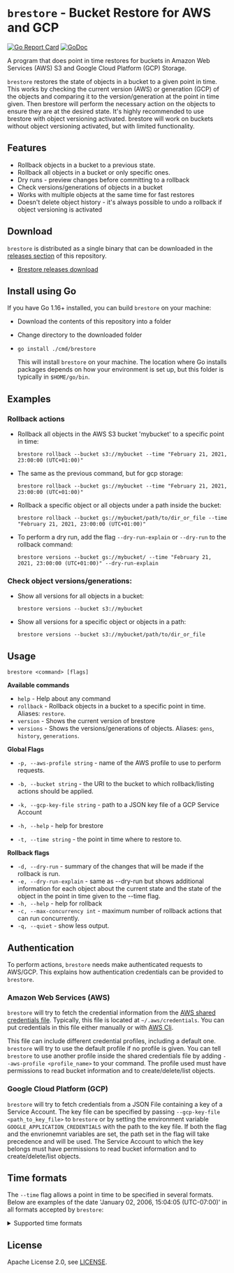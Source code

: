 # `brestore` - Bucket Restore for AWS and GCP

[![Go Report Card](https://goreportcard.com/badge/github.com/viltgroup/bucket-restore)](https://goreportcard.com/report/github.com/viltgroup/bucket-restore)
[![GoDoc](https://godoc.org/github.com/viltgroup/bucket-restore?status.svg)](https://godoc.org/github.com/viltgroup/bucket-restore) 

A program that does point in time restores for buckets in Amazon Web Services (AWS) S3 and Google Cloud Platform (GCP) Storage.

`brestore` restores the state of objects in a bucket to a given point in time. This works by checking the current version (AWS) or generation (GCP) of the objects and comparing it to the version/generation at the point in time given. Then brestore will perform the necessary action on the objects to ensure they are at the desired state. It's highly recommended to use brestore with object versioning activated. brestore will work on buckets without object versioning activated, but with limited functionality.

## Features

* Rollback objects in a bucket to a previous state.
* Rollback all objects in a bucket or only specific ones.
* Dry runs - preview changes before committing to a rollback
* Check versions/generations of objects in a bucket
* Works with multiple objects at the same time for fast restores
* Doesn't delete object history - it's always possible to undo a rollback if object versioning is activated

## Download

`brestore` is distributed as a single binary that can be downloaded in the [releases section](https://github.com/viltgroup/bucket-restore/releases) of this repository.

* [Brestore releases download](https://github.com/viltgroup/bucket-restore/releases)

## Install using Go

If you have Go 1.16+ installed, you can build `brestore` on your machine:

  * Download the contents of this repository into a folder
  * Change directory to the downloaded folder
  * `go install ./cmd/brestore`

    This will install `brestore` on your machine. The location where Go installs packages depends on how your environment is set up, but this folder is typically in `$HOME/go/bin`.

## Examples

### Rollback actions

* Rollback all objects in the AWS S3 bucket 'mybucket' to a specific point in time:

  `brestore rollback --bucket s3://mybucket --time "February 21, 2021, 23:00:00 (UTC+01:00)"`
    
* The same as the previous command, but for gcp storage:

  `brestore rollback --bucket gs://mybucket --time "February 21, 2021, 23:00:00 (UTC+01:00)"`

* Rollback a specific object or all objects under a path inside the bucket:

  `brestore rollback --bucket gs://mybucket/path/to/dir_or_file --time "February 21, 2021, 23:00:00 (UTC+01:00)"`

* To perform a dry run, add the flag `--dry-run-explain` or `--dry-run` to the rollback command:

  `brestore versions --bucket gs://mybucket/ --time "February 21, 2021, 23:00:00 (UTC+01:00)" --dry-run-explain`

### Check object versions/generations:

* Show all versions for all objects in a bucket:

  `brestore versions --bucket s3://mybucket`

* Show all versions for a specific object or objects in a path:

  `brestore versions --bucket s3://mybucket/path/to/dir_or_file`

## Usage

`brestore <command> [flags]`

**Available commands**

* `help` - Help about any command
* `rollback` - Rollback objects in a bucket to a specific point in time. Aliases: `restore`.
* `version` - Shows the current version of brestore
* `versions` - Shows the versions/generations of objects. Aliases: `gens`, `history`, `generations`.

**Global Flags**

* `-p, --aws-profile string` - name of the AWS profile to use to perform requests.

* `-b, --bucket string` - the URI to the bucket to which rollback/listing actions should be applied.
* `-k, --gcp-key-file string` - path to a JSON key file of a GCP Service Account
* `-h, --help` - help for brestore
* `-t, --time string` - the point in time where to restore to.

**Rollback flags**

* `-d, --dry-run` - summary of the changes that will be made if the rollback is run.
* `-e, --dry-run-explain` - same as --dry-run but shows additional information for each object about the current state and the state of the object in the point in time given to the --time flag.
* `-h, --help` - help for rollback
* `-c, --max-concurrency int` - maximum number of rollback actions that can run concurrently.
* `-q, --quiet` - show less output.

## Authentication

To perform actions, `brestore` needs make authenticated requests to AWS/GCP. This explains how authentication credentials can be provided to `brestore`.

### Amazon Web Services (AWS)

`brestore` will try to fetch the credential information from the [AWS shared credentials file](https://docs.aws.amazon.com/ses/latest/DeveloperGuide/create-shared-credentials-file.html).
Typically, this file is located at `~/.aws/credentials`. You can put credentials in this file either manually or with [AWS Cli](https://docs.aws.amazon.com/cli/latest/userguide/cli-configure-files.html).

This file can include different credential profiles, including a default one. `brestore` will try to use the default profile if no profile is given. You can tell `brestore` to use another profile inside the shared credentials file by adding `--aws-profile <profile_name>` to your command. The profile used must have permissions to read bucket information and to create/delete/list objects.

### Google Cloud Platform (GCP)

`brestore` will try to fetch credentials from a JSON File containing a key of a Service Account. The key file can be specified by passing `--gcp-key-file <path_to_key_file>` to `brestore` or by setting the environment variable `GOOGLE_APPLICATION_CREDENTIALS` with the path to the key file. If both the flag and the envrionemnt variables are set, the path set in the flag will take precedence and will be used. The Service Account to which the key belongs must have permissions to read bucket information and to create/delete/list objects.

## Time formats

The `--time` flag allows a point in time to be specified in several formats. Below are examples of the date 'January 02, 2006, 15:04:05 (UTC-07:00)' in all formats accepted by `brestore`:

<details>
  <summary>Supported time formats</summary>

**Formats similar to the ones in the AWS UI:**

    January 02, 2006, 15:04:05 (UTC-07:00)
    Jan 02, 2006, 15:04:05 (UTC-07:00)
    January 02, 2006, 15:04:05 (-07:00)
    Jan 02, 2006, 15:04:05 (-07:00)

**Formats similar to the ones in the GCP UI:**

    Jan 02, 2006, 03:04:05 PM -07:00
    Jan 02, 2006, 03:04:05 PM MST
    January 02, 2006, 03:04:05 PM -07:00
    January 02, 2006, 03:04:05 PM MST
	
**Other allowed formats:**

    02-01-2006 15:04:05 -07:00
    02-01-2006 15:04:05 MST
    02-01-2006 03:04:05 PM -07:00
    02-01-2006 03:04:05 PM MST
    2006-01-02 15:04:05 -07:00
    2006-01-02 03:04:05 PM MST
    2006-01-02 03:04:05 PM -07:00
    2006-01-02 03:04:05 PM MST
    Mon, 02 Jan 2006 15:04:05 MST
    2006-01-02T15:04:05Z07:00
  
</details>

## License

Apache License 2.0, see [LICENSE](https://github.com/viltgroup/bucket-restore/blob/master/LICENSE).
